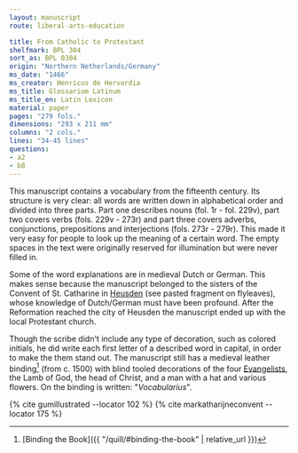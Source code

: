 ```yaml
---
layout: manuscript
route: liberal-arts-education

title: From Catholic to Protestant
shelfmark: BPL 304
sort_as: BPL 0304
origin: "Northern Netherlands/Germany"
ms_date: "1466"
ms_creator: Henricus de Hervordia
ms_title: Glossarium Latinum
ms_title_en: Latin Lexicon
material: paper
pages: "279 fols."
dimensions: "293 x 211 mm"
columns: "2 cols."
lines: "34-45 lines"
questions:
- a2
- b8
---
```


This manuscript contains a vocabulary from the fifteenth century. Its
structure is very clear: all words are written down in alphabetical
order and divided into three parts. Part one describes nouns (fol. <span data-fol="1r" class="fref">1r</span> -
fol. <span data-fol="229v" class="fref">229v</span>), part two covers verbs (fols. <span data-fol="229v" class="fref">229v</span> - <span data-fol="273r" class="fref">273r</span>) and part three
covers adverbs, conjunctions, prepositions and interjections (fols. <span data-fol="273r" class="fref">273r</span> - <span data-fol="279r" class="fref">279r</span>).
This made it very easy for people to look up the meaning of a
certain word. The empty spaces in the text were originally reserved for
illumination but were never filled in.

Some of the word explanations are in medieval Dutch or German. This
makes sense because the manuscript belonged to the sisters of the
Convent of St. Catharine in
[Heusden](https://nl.wikipedia.org/wiki/Heusden_(vestingstad)) (see
pasted fragment on flyleaves), whose knowledge of Dutch/German must have
been profound. After the Reformation reached the city of Heusden the
manuscript ended up with the local Protestant church.

Though the scribe didn't include any type of decoration, such as colored
initials, he did write each first letter of a described word in capital,
in order to make the them stand out.
The manuscript still has a medieval leather binding[^1] (from c. 1500)
with blind tooled decorations of the four
[Evangelists](https://en.wikipedia.org/wiki/Four_Evangelists), the Lamb
of God, the head of Christ, and a man with a hat and various flowers. On
the binding is written: "*Vocabularius*".

[^1]: [Binding the Book]({{ "/quill/#binding-the-book" | relative_url }})

{% cite gumillustrated --locator 102 %}
{% cite markatharijneconvent --locator 175 %}